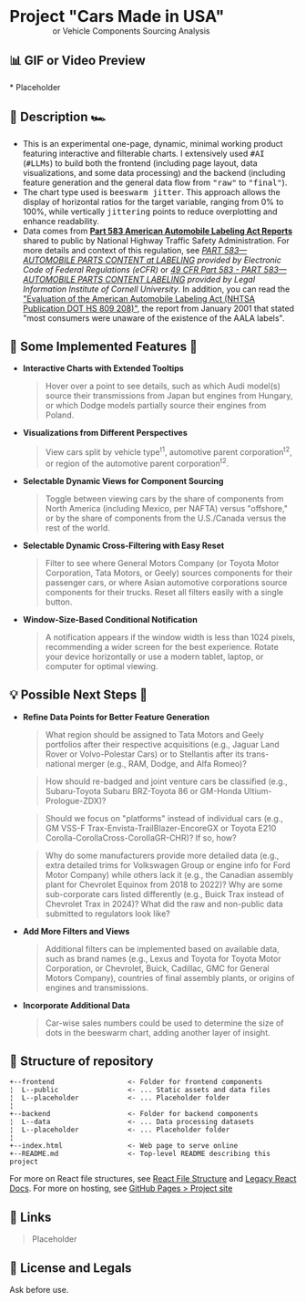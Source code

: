 <h1 style="margin:0 auto; "> Project "Cars Made in USA" </h1>
<span style="padding-left:15%; ">or Vehicle Components Sourcing Analysis</span>

<h2> 📊 GIF or Video Preview </h2>
  * Placeholder

<h2> 📖 ️Description 🏎 </h2>

  * This is an experimental one-page, dynamic, minimal working product featuring interactive and filterable charts. I extensively used <tt>#AI</tt> (<tt>#LLMs</tt>) to build both the frontend (including page layout, data visualizations, and some data processing) and the backend (including feature generation and the general data flow from <tt>"raw"</tt> to <tt>"final"</tt>).
  * The chart type used is <tt>beeswarm jitter</tt>. This approach allows the display of horizontal ratios for the target variable, ranging from 0% to 100%, while vertically <tt>jittering</tt> points to reduce overplotting and enhance readability.
  * Data comes from **[Part 583 American Automobile Labeling Act Reports](https://www.nhtsa.gov/part-583-american-automobile-labeling-act-reports)** shared to public by National Highway Traffic Safety Administration. For more details and context of this regulation, see _[PART 583—AUTOMOBILE PARTS CONTENT at LABELING](https://www.ecfr.gov/current/title-49/subtitle-B/chapter-V/part-583) provided by Electronic Code of Federal Regulations (eCFR)_ or _[49 CFR Part 583 - PART 583—AUTOMOBILE PARTS CONTENT LABELING](https://www.law.cornell.edu/cfr/text/49/part-583) provided by Legal Information Institute of Cornell University_. In addition, you can read the ["Evaluation of the American Automobile Labeling Act (NHTSA Publication DOT HS 809 208)"](https://crashstats.nhtsa.dot.gov/Api/Public/ViewPublication/809208), the report from January 2001 that stated "most consumers were unaware of the existence of the AALA labels".

<h2> 📜 Some Implemented Features 🚙</h2>

  * **Interactive Charts with Extended Tooltips**
    > Hover over a point to see details, such as which Audi model(s) source their transmissions from Japan but engines from Hungary, or which Dodge models partially source their engines from Poland.

  * **Visualizations from Different Perspectives**
    > View cars split by vehicle type<sup>t1</sup>, automotive parent corporation<sup>t2</sup>, or region of the automotive parent corporation<sup>t2</sup>.

  * **Selectable Dynamic Views for Component Sourcing**
    > Toggle between viewing cars by the share of components from North America (including Mexico, per NAFTA) versus "offshore," or by the share of components from the U.S./Canada versus the rest of the world.

  * **Selectable Dynamic Cross-Filtering with Easy Reset**
    > Filter to see where General Motors Company (or Toyota Motor Corporation, Tata Motors, or Geely) sources components for their passenger cars, or where Asian automotive corporations source components for their trucks. Reset all filters easily with a single button.

  * **Window-Size-Based Conditional Notification**  
    > A notification appears if the window width is less than 1024 pixels, recommending a wider screen for the best experience. Rotate your device horizontally or use a modern tablet, laptop, or computer for optimal viewing.

<h2> 💡 Possible Next Steps 🚗</h2>

  * **Refine Data Points for Better Feature Generation**  
    > What region should be assigned to Tata Motors and Geely portfolios after their respective acquisitions (e.g., Jaguar Land Rover or Volvo-Polestar Cars) or to Stellantis after its trans-national merger (e.g., RAM, Dodge, and Alfa Romeo)?  

    > How should re-badged and joint venture cars be classified (e.g., Subaru-Toyota Subaru BRZ-Toyota 86 or GM-Honda Ultium-Prologue-ZDX)?  

    > Should we focus on "platforms" instead of individual cars (e.g., GM VSS-F Trax-Envista-TrailBlazer-EncoreGX or Toyota E210 Corolla-CorollaCross-CorollaGR-CHR)? If so, how?  

    > Why do some manufacturers provide more detailed data (e.g., extra detailed trims for Volkswagen Group or engine info for Ford Motor Company) while others lack it (e.g., the Canadian assembly plant for Chevrolet Equinox from 2018 to 2022)? Why are some sub-corporate cars listed differently (e.g., Buick Trax instead of Chevrolet Trax in 2024)? What did the raw and non-public data submitted to regulators look like?

  * **Add More Filters and Views**  
    > Additional filters can be implemented based on available data, such as brand names (e.g., Lexus and Toyota for Toyota Motor Corporation, or Chevrolet, Buick, Cadillac, GMC for General Motors Company), countries of final assembly plants, or origins of engines and transmissions.

  * **Incorporate Additional Data**  
    > Car-wise sales numbers could be used to determine the size of dots in the beeswarm chart, adding another layer of insight.

<h2> 📁 Structure of repository </h2>

  ```
  +--frontend                  <- Folder for frontend components
  ¦  L--public                 <- ... Static assets and data files
  ¦  L--placeholder            <- ... Placeholder folder
  ¦  
  +--backend                   <- Folder for backend components
  ¦  L--data                   <- ... Data processing datasets
  ¦  L--placeholder            <- ... Placeholder folder
  ¦
  +--index.html                <- Web page to serve online
  +--README.md                 <- Top-level README describing this project
  ```

  For more on React file structures, see [React File Structure](https://react-file-structure.surge.sh/) and [Legacy React Docs](https://legacy.reactjs.org/docs/faq-structure.html). For more on hosting, see [GitHub Pages > Project site](https://pages.github.com/#project-site)

<h2> 📌 Links </h2>

  > Placeholder

<h2> 🐉 License and Legals </h2>

  Ask before use.
